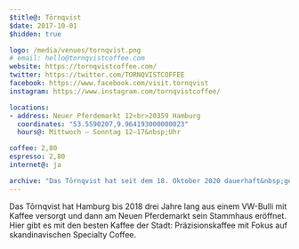 ```yaml
---
$title@: Tōrnqvist
$date: 2017-10-01
$hidden: true

logo: /media/venues/tornqvist.png
# email: hello@tornqvistcoffee.com
website: https://tornqvistcoffee.com/
twitter: https://twitter.com/TORNQVISTCOFFEE
facebook: https://www.facebook.com/visit.tornqvist
instagram: https://www.instagram.com/tornqvistcoffee/

locations:
- address: Neuer Pferdemarkt 12<br>20359 Hamburg
  coordinates: "53.5590207,9.964193000000023"
  hours@: Mittwoch – Sonntag 12–17&nbsp;Uhr

coffee: 2,80
espresso: 2,80
internet@: ja

archive: "Das Tōrnqvist hat seit dem 18. Oktober 2020 dauerhaft&nbsp;geschlossen."
---
```


Das Tōrnqvist hat Hamburg bis 2018 drei Jahre lang aus einem VW-Bulli mit Kaffee versorgt und dann am Neuen Pferdemarkt sein Stammhaus eröffnet. Hier gibt es mit den besten Kaffee der Stadt: Präzisionskaffee mit Fokus auf skandinavischen Specialty Coffee.